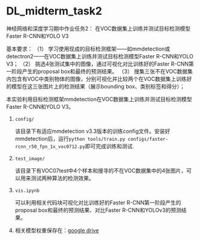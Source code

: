 # DL_midterm_task2
神经网络和深度学习期中作业任务2：
在VOC数据集上训练并测试目标检测模型Faster R-CNN和YOLO V3

基本要求：
（1） 学习使用现成的目标检测框架——如mmdetection或detectron2——在VOC数据集上训练并测试目标检测模型Faster R-CNN和YOLO V3；
（2） 挑选4张测试集中的图像，通过可视化对比训练好的Faster R-CNN第一阶段产生的proposal box和最终的预测结果。
（3） 搜集三张不在VOC数据集内包含有VOC中类别物体的图像，分别可视化并比较两个在VOC数据集上训练好的模型在这三张图片上的检测结果（展示bounding box、类别标签和得分）；


本实验利用目标检测框架mmdetection在VOC数据集上训练并测试目标检测模型Faster R-CNN和YOLO V3。

1. `config/`

    该目录下有适应mmdetection v3.3版本的训练config文件。安装好mmdetection后，运行`python tools/train.py configs/faster-rcnn_r50_fpn_1x_voc0712.py`即可完成训练和测试.

2. `test_image/`

    该目录下有VOC07test中4个样本和搜寻的不在VOC数据集中的4张图片，可以用来测试两种算法的检测效果。

3. `vis.ipynb`

    可以利用相关代码块可视化对比训练好的Faster R-CNN第一阶段产生的proposal box和最终的预测结果、对比Faster R-CNN和YOLOv3的预测结果。

4. 相关模型权重保存在：<a href="https://drive.google.com/drive/folders/1k04avH0DxMwTPwdTJ01kzwf-y_qR-5NM?usp=sharing">google drive</a>